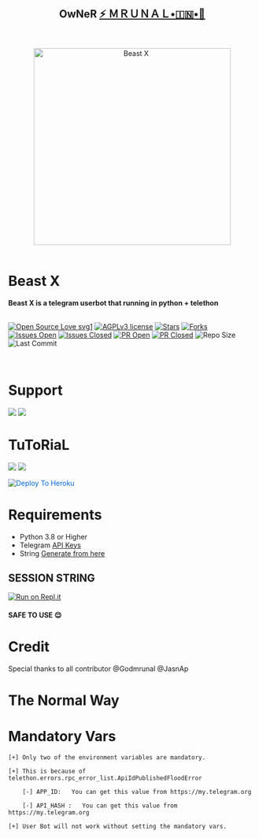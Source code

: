 <h2 align="center"><b>OwNeR <a href="https://telegram.dog/Godmrunal">⚡️ ＭＲＵＮＡＬ•🇮🇳•🚀</a></b></h2>
<br>
<p align="center">
   <a href="https://github.com/Yash5639/Beast-X"><img src="https://telegra.ph/file/4a1e0ee716f805cf66777.jpg" alt="Beast X" width=400px></a>
   <br>
   <br>
</p>
<h1>Beast X</h1>
<b>Beast X is a telegram userbot that running in python + telethon</b>
<br>
<br>

[![Open Source Love svg1](https://badges.frapsoft.com/os/v1/open-source.png?v=103)]( https://github.com/msy1717/Beast-X)
[![AGPLv3 license](https://img.shields.io/badge/License-AGPL%20v3-green.svg)]( https://github.com/msy1717/Beast-X#copyright--license)
[![Stars](https://img.shields.io/github/stars/msy1717/Beast-X?&style=flat-square)]( https://github.com/msy1717/Beast-X/stargazers)
[![Forks](https://img.shields.io/github/forks/msy1717/Beast-X?&style=flat-square)]( https://github.com/msy1717/Beast-X/network/members)
[![Issues Open](https://img.shields.io/github/issues/msy1717/Beast-X?&style=flat-square)]( https://github.com/msy1717/Beast-X/issues)
[![Issues Closed](https://img.shields.io/github/issues-closed/msy1717/Beast-X?&style=flat-square)]( https://github.com/msy1717/Beast-X/issues?q=is:closed)
[![PR Open](https://img.shields.io/github/issues-pr/msy177/Beast-X?&style=flat-square)]( https://github.com/msy1717/Beast-X/pulls)
[![PR Closed](https://img.shields.io/github/issues-pr-closed/msy1717/Beast-X?&style=flat-square)]( https://github.com/msy1717/Beast-X/pulls?q=is:closed)
![Repo Size](https://img.shields.io/github/repo-size/msy1717/Beast-X?style=flat-square)
![Last Commit](https://img.shields.io/github/last-commit/msy1717/Beast-X?color=brown&logo=github&logoColor=green&style=for-the-badge)


<br>




# Support

<a href="https://t.me/BeastX_Bots"><img src="https://img.shields.io/badge/Join-Support%20Channel-red.svg?style=for-the-badge&logo=Telegram"></a>
<a href="https://t.me/BeastX_Support"><img src="https://img.shields.io/badge/Join-Support%20Group-blue.svg?style=for-the-badge&logo=Telegram"></a>



# TuToRiaL

<a href="https://youtu.be/ck4U8eyE9vk"><img src="https://img.shields.io/badge/How%20To%20Deploy-blue.svg?logo=Youtube"></a>
<a href="https://youtu.be/ck4U8eyE9vk"><img src="https://img.shields.io/youtube/views/aWnWbFGXp5U?style=social">



<a href="https://dashboard.heroku.com/new?button-url=https%3A%2F%2Fgithub.com%2Fmsy1717%2FBeast-X&amp;template=https%3A%2F%2Fgithub.com%2Fmsy1717%2FBeast-X" rel="nofollow" style="background-color: initial; box-sizing: border-box; color: #0366d6; text-decoration-line: none;"><img alt="Deploy To Heroku" src="https://camo.githubusercontent.com/83b0e95b38892b49184e07ad572c94c8038323fb/68747470733a2f2f7777772e6865726f6b7563646e2e636f6d2f6465706c6f792f627574746f6e2e737667" style="border-style: none; box-sizing: initial; max-width: 100%;" /></a></div>

# Requirements 
* Python 3.8 or Higher
* Telegram [API Keys](https://my.telegram.org/apps)
* String [Generate from here](https://repl.it/@Javes786/Javes-20-String-session#main.py)


## SESSION STRING 

<a href="https://replit.com/@MrunalYeole/BeastX#main.py"><img alt="Run on Repl.it" src="https://camo.githubusercontent.com/05149b448485553c6f14f6430a45c12dcc79ed3c/68747470733a2f2f7265706c2e69742f62616467652f6769746875622f6a61727669733231303930342f4a6172766973" style="border-style: none; box-sizing: initial; max-width: 100%;" /></a></div>

#### SAFE TO USE 😌
# Credit
Special thanks to all contributor @Godmrunal @JasnAp



# The Normal Way




# Mandatory Vars
```
[+] Only two of the environment variables are mandatory.

[+] This is because of telethon.errors.rpc_error_list.ApiIdPublishedFloodError

    [-] APP_ID:   You can get this value from https://my.telegram.org
    
    [-] API_HASH :   You can get this value from https://my.telegram.org
    
[+] User Bot will not work without setting the mandatory vars.
```




